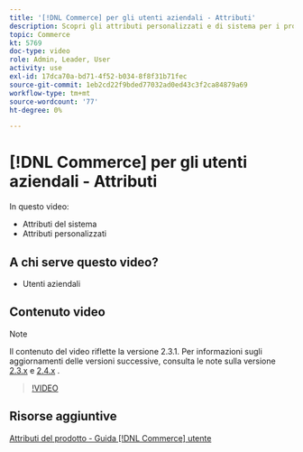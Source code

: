 ```yaml
---
title: '[!DNL Commerce] per gli utenti aziendali - Attributi'
description: Scopri gli attributi personalizzati e di sistema per i prodotti.
topic: Commerce
kt: 5769
doc-type: video
role: Admin, Leader, User
activity: use
exl-id: 17dca70a-bd71-4f52-b034-8f8f31b71fec
source-git-commit: 1eb2cd22f9bded77032ad0ed43c3f2ca84879a69
workflow-type: tm+mt
source-wordcount: '77'
ht-degree: 0%

---
```


# [!DNL Commerce] per gli utenti aziendali - Attributi

In questo video:

- Attributi del sistema
- Attributi personalizzati

## A chi serve questo video?

- Utenti aziendali

## Contenuto video

>[!NOTE]
>
>Il contenuto del video riflette la versione 2.3.1. Per informazioni sugli aggiornamenti delle versioni successive, consulta le note sulla versione [ 2.3.x](https://devdocs.magento.com/guides/v2.3/release-notes/bk-release-notes.html) e [2.4.x](https://devdocs.magento.com/guides/v2.4/release-notes/bk-release-notes.html) .

>[!VIDEO](https://video.tv.adobe.com/v/35954?quality=12&learn=on)

## Risorse aggiuntive

[Attributi del prodotto - Guida  [!DNL Commerce] utente](https://docs.magento.com/user-guide/catalog/product-attributes.html)
